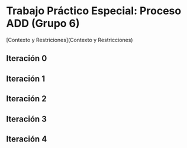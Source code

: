 # Trabajo Práctico Especial: Proceso ADD (Grupo 6)
[Contexto y Restriciones](Contexto y Restricciones)

## Iteración 0

## Iteración 1

## Iteración 2

## Iteración 3

## Iteración 4
